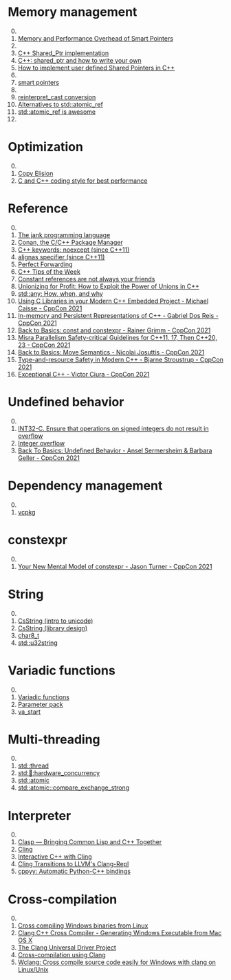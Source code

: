 # Memory management

0. []()
0. [Memory and Performance Overhead of Smart Pointers](https://www.modernescpp.com/index.php/memory-and-performance-overhead-of-smart-pointer)
0. [](https://coderedirect.com/questions/464444/c-atomic-cascompare-and-swap-operation-does-not-change-value)
0. [C++ Shared_Ptr implementation](https://codereview.stackexchange.com/questions/254279/c-shared-ptr-implementation)
0. [C++: shared_ptr and how to write your own](https://medium.com/analytics-vidhya/c-shared-ptr-and-how-to-write-your-own-d0d385c118ad)
0. [How to implement user defined Shared Pointers in C++](https://www.geeksforgeeks.org/how-to-implement-user-defined-shared-pointers-in-c/)
0. [](https://en.cppreference.com/w/cpp/memory/shared_ptr)
0. [smart pointers](https://en.cppreference.com/book/intro/smart_pointers)
0. [](https://en.cppreference.com/w/cpp/numeric/bit_cast)
0. [reinterpret_cast conversion](https://en.cppreference.com/w/cpp/language/reinterpret_cast)
0. [Alternatives to std::atomic_ref](https://stackoverflow.com/questions/67620813/alternatives-to-stdatomic-ref)
0. [std::atomic_ref is awesome](https://www.reddit.com/r/cpp/comments/i8ckxr/stdatomic_ref_is_awesome/)
0. [](https://en.cppreference.com/w/cpp/atomic/atomic_ref)

# Optimization

0. []()
0. [Copy Elision](https://www.youtube.com/watch?v=_zZWUZEwXk8)
0. [C and C++ coding style for best performance](https://www.ibm.com/docs/en/aix/7.1?topic=implementation-c-c-coding-style-best-performance)

# Reference

0. []()
0. [The jank programming language](https://jank-lang.org/)
0. [Conan, the C/C++ Package Manager](https://conan.io/)
0. [C++ keywords: noexcept (since C++11)](https://en.cppreference.com/w/cpp/keyword/noexcept)
0. [alignas specifier (since C++11)](https://en.cppreference.com/w/cpp/language/alignas)
0. [Perfect Forwarding](https://www.modernescpp.com/index.php/perfect-forwarding)
0. [C++ Tips of the Week](https://abseil.io/tips/)
0. [Constant references are not always your friends](https://belaycpp.com/2022/02/15/constant-references-are-not-always-your-friends/)
0. [Unionizing for Profit: How to Exploit the Power of Unions in C++](https://dev-discuss.pytorch.org/t/unionizing-for-profit-how-to-exploit-the-power-of-unions-in-c/444)
0. [std::any: How, when, and why](https://devblogs.microsoft.com/cppblog/stdany-how-when-and-why/)
0. [Using C Libraries in your Modern C++ Embedded Project - Michael Caisse - CppCon 2021](https://www.youtube.com/watch?v=Ototzy-nP4M)
0. [In-memory and Persistent Representations of C++ - Gabriel Dos Reis - CppCon 2021](https://www.youtube.com/watch?v=39wlNRk-nAg)
0. [Back to Basics: const and constexpr - Rainer Grimm - CppCon 2021](https://www.youtube.com/watch?v=tA6LbPyYdco)
0. [Misra Parallelism Safety-critical Guidelines for C++11, 17, Then C++20, 23 - CppCon 2021](https://www.youtube.com/watch?v=hVv7Nc3f4Jo)
0. [Back to Basics: Move Semantics - Nicolai Josuttis - CppCon 2021](https://www.youtube.com/watch?v=Bt3zcJZIalk)
0. [Type-and-resource Safety in Modern C++ - Bjarne Stroustrup - CppCon 2021](https://www.youtube.com/watch?v=l3rvjWfBzZI)
0. [Exceptional C++ - Victor Ciura - CppCon 2021](https://www.youtube.com/watch?v=SjlfhyZn2yA)

# Undefined behavior

0. []()
0. [INT32-C. Ensure that operations on signed integers do not result in overflow](https://wiki.sei.cmu.edu/confluence/display/c/INT32-C.+Ensure+that+operations+on+signed+integers+do+not+result+in+overflow)
0. [Integer overflow](https://en.wikipedia.org/wiki/Integer_overflow#Handling)
0. [Back To Basics: Undefined Behavior - Ansel Sermersheim & Barbara Geller - CppCon 2021](https://www.youtube.com/watch?v=NpL9YnxnOqM)

# Dependency management

0. []()
0. [vcpkg](https://vcpkg.io/en/index.html)

# constexpr

0. []()
0. [Your New Mental Model of constexpr - Jason Turner - CppCon 2021](https://www.youtube.com/watch?v=MdrfPSUtMVM)

# String

0. []()
0. [CsString (intro to unicode)](https://www.youtube.com/watch?v=nYzi0-VAXQM)
0. [CsString (library design)](https://www.youtube.com/watch?v=w_kD-qAkoH0)
0. [char8_t](https://www.youtube.com/watch?v=vOOLXvu-xtU)
0. [std::u32string](https://www.cplusplus.com/reference/string/u32string/)

# Variadic functions

0. []()
0. [Variadic functions](https://en.cppreference.com/w/cpp/utility/variadic)
0. [Parameter pack](https://en.cppreference.com/w/cpp/language/parameter_pack)
0. [va_start](https://www.cplusplus.com/reference/cstdarg/va_start/)

# Multi-threading

0. []()
0. [std::thread](https://en.cppreference.com/w/cpp/thread/thread)
0. [std::thread::hardware_concurrency](https://en.cppreference.com/w/cpp/thread/thread/hardware_concurrency)
0. [std::atomic](https://en.cppreference.com/w/cpp/atomic/atomic)
0. [std::atomic::compare_exchange_strong](https://www.cplusplus.com/reference/atomic/atomic/compare_exchange_strong/)

# Interpreter

0. []()
0. [Clasp — Bringing Common Lisp and C++ Together](https://github.com/clasp-developers/clasp)
0. [Cling](https://root.cern/cling/)
0. [Interactive C++ with Cling](https://blog.llvm.org/posts/2020-11-30-interactive-cpp-with-cling/)
0. [Cling Transitions to LLVM's Clang-Repl](https://root.cern/blog/cling-in-llvm/)
0. [cppyy: Automatic Python-C++ bindings](https://cppyy.readthedocs.io/en/latest/index.html)

# Cross-compilation

0. []()
0. [Cross compiling Windows binaries from Linux](https://jake-shadle.github.io/xwin/)
0. [Clang C++ Cross Compiler - Generating Windows Executable from Mac OS X](https://stackoverflow.com/questions/23248989/clang-c-cross-compiler-generating-windows-executable-from-mac-os-x)
0. [The Clang Universal Driver Project](https://clang.llvm.org/UniversalDriver.html)
0. [Cross-compilation using Clang](https://clang.llvm.org/docs/CrossCompilation.html)
0. [Wclang: Cross compile source code easily for Windows with clang on Linux/Unix](https://github.com/tpoechtrager/wclang)

